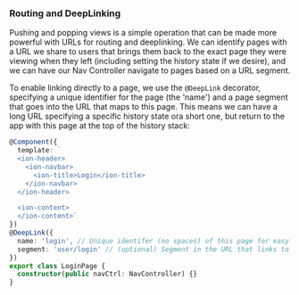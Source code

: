 <h3 id="navigating_routing">Routing and DeepLinking</h3>

Pushing and popping views is a simple operation that can be made more powerful with URLs for routing and deeplinking. We can identify pages with a URL we share to users that brings them back to the exact page they were viewing when they left (including setting the history state if we desire), and we can have our Nav Controller navigate to pages based on a URL segment.

To enable linking directly to a page, we use the `@DeepLink` decorator, specifying a unique identifier for the page (the 'name') and a page segment that goes into the URL that maps to this page. This means we can have a long URL specifying a specific history state ora short one, but return to the app with this page at the top of the history stack:

```typescript
@Component({
  template: `
  <ion-header>
    <ion-navbar>
      <ion-title>Login</ion-title>
    </ion-navbar>
  </ion-header>

  <ion-content>
  </ion-content>`
})
@DeepLink({
  name: 'login', // Unique identifer (no spaces) of this page for easy routing
  segment: 'user/login' // (optional) Segment in the URL that links to this page. Defaults to the name
})
export class LoginPage {
  constructor(public navCtrl: NavController) {}
}
```